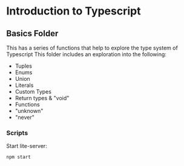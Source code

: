 # Introduction to Typescript

## Basics Folder
This has a series of functions that help to explore the type system of Typescript
This folder includes an exploration into the following:

 - Tuples
 - Enums
 - Union
 - Literals
 - Custom Types
 - Return types & "void"
 - Functions
 - "unknown"
 - "never"

### Scripts
Start lite-server:
```
npm start
```

